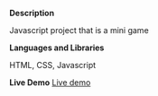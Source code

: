 **Description**

Javascript project that is a mini game

**Languages and Libraries**

HTML, CSS, Javascript

**Live Demo**
[Live demo](https://clue355.github.io/game-of-chance/)
